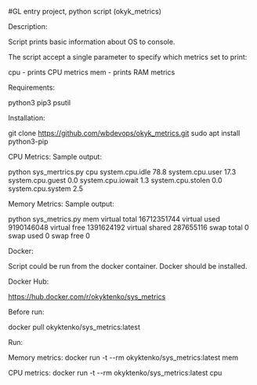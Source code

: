 #GL entry project, python script (okyk_metrics)

Description:

Script prints basic information about OS to console. 

The script accept a single parameter to specify which metrics set to print:

cpu - prints CPU metrics
mem - prints RAM metrics

Requirements:

python3
pip3
psutil

Installation:

git clone https://github.com/wbdevops/okyk_metrics.git
sudo apt install python3-pip

CPU Metrics:
Sample output:

python sys_mertrics.py cpu
  system.cpu.idle 78.8
  system.cpu.user 17.3
  system.cpu.guest 0.0
  system.cpu.iowait 1.3
  system.cpu.stolen 0.0
  system.cpu.system 2.5

Memory Metrics:
Sample output:

python sys_metrics.py mem
virtual total 16712351744
virtual used 9190146048
virtual free 1391624192
virtual shared 287655116
swap total 0
swap used 0
swap free 0

Docker:

Script could be run from the docker container. Docker should be installed.

Docker Hub:

https://hub.docker.com/r/okyktenko/sys_metrics

Before run:

docker pull okyktenko/sys_metrics:latest

Run:

Memory metrics:
docker run -t --rm okyktenko/sys_metrics:latest mem

CPU metrics:
docker run -t --rm okyktenko/sys_metrics:latest cpu


